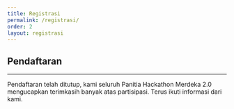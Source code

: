 ```yaml
---
title: Registrasi
permalink: /registrasi/
order: 2
layout: registrasi
---
```


## Pendaftaran
- - -
Pendaftaran telah ditutup, kami seluruh Panitia Hackathon Merdeka 2.0 mengucapkan terimkasih banyak atas partisipasi. 
Terus ikuti informasi dari kami.